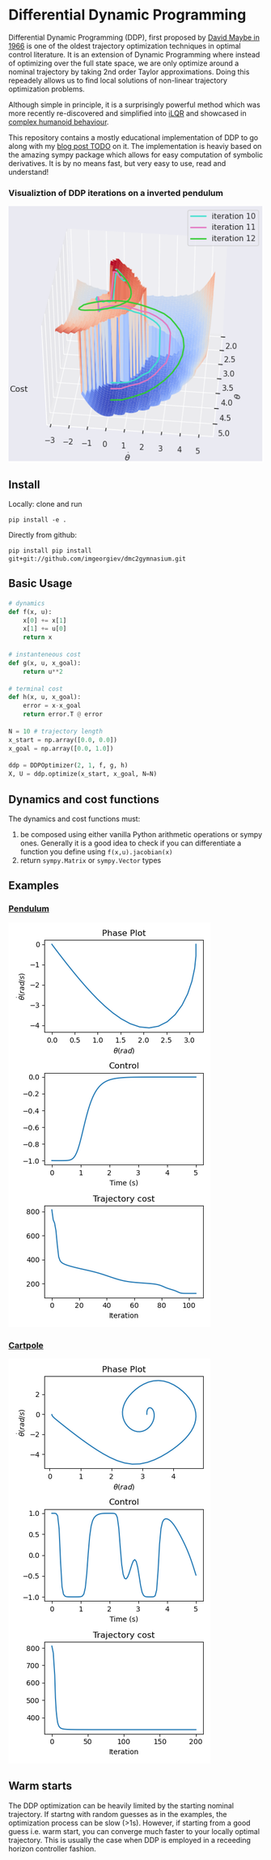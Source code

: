 # Differential Dynamic Programming

Differential Dynamic Programming (DDP), first proposed by [David Maybe in 1966](https://www.tandfonline.com/doi/abs/10.1080/00207176608921369) is one of the oldest trajectory optimization techniques in optimal control literature. It is an extension of Dynamic Programming where instead of optimizing over the full state space, we are only optimize around a nominal trajectory by taking 2nd order Taylor approximations. Doing this repeadely allows us to find local solutions of non-linear trajectory optimization problems.

Although simple in principle, it is a surprisingly powerful method which was more recently re-discovered and simplified into [iLQR](https://homes.cs.washington.edu/~todorov/papers/TassaIROS12.pdf) and showcased in [complex humanoid behaviour](https://youtu.be/anIsw2-Lbco).

This repository contains a mostly educational implementation of DDP to go along with my [blog post TODO]() on it. The implementation is heaviy based on the amazing sympy package which allows for easy computation of symbolic derivatives. It is by no means fast, but very easy to use, read and understand!


### Visualiztion of DDP iterations on a inverted pendulum
![](img/optimization_viz.png)

## Install

Locally: clone and run

```
pip install -e .
```

Directly from github:

```
pip install pip install git+git://github.com/imgeorgiev/dmc2gymnasium.git
```

## Basic Usage

```python
# dynamics
def f(x, u):
    x[0] += x[1]
    x[1] += u[0]
    return x

# instanteneous cost
def g(x, u, x_goal):
    return u**2

# terminal cost
def h(x, u, x_goal):
    error = x-x_goal
    return error.T @ error

N = 10 # trajectory length
x_start = np.array([0.0, 0.0])
x_goal = np.array([0.0, 1.0])

ddp = DDPOptimizer(2, 1, f, g, h)
X, U = ddp.optimize(x_start, x_goal, N=N)
```

## Dynamics and cost functions

The dynamics and cost functions must:
1. be composed using either vanilla Python arithmetic operations or sympy ones. Generally it is a good idea to check if you can differentiate a function you define using `f(x,u).jacobian(x)`
2. return `sympy.Matrix` or `sympy.Vector` types

## Examples

### [Pendulum](ddp/examples/pendulum.py)

![](img/ddp_pendulum.png)

### [Cartpole](ddp/examples/cartpole.py)

![](img/ddp_cartpole.png)


## Warm starts

The DDP optimization can be  heavily limited by the starting nominal trajectory. If startng with random guesses as in the examples, the optimization process can be slow (>1s). However, if starting from a good guess i.e. warm start, you can converge much faster to your locally optimal trajectory. This is usually the case when DDP is employed in a receeding horizon controller fashion.
